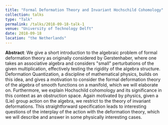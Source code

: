 ```yaml
---
title: "Formal Deformation Theory and Invariant Hochschild Cohomology"
collection: talks
type: "Talk"
permalink: /talks/2018-09-18-talk-1
venue: "University of Technology Delft"
date: 2018-09-18
location: "the Netherlands"
---
```


<b>Abstract</b>: We give a short introduction to the algebraic problem of formal deformation theory as originally considered by Gerstenhaber, where one takes an associative algebra and considers "small" perturbations of the given multiplication, effectively testing the rigidity of the algebra structure. Deformation Quantization, a discipline of mathematical physics, builds on this idea, and gives a motivation to consider the formal deformation theory of the algebra of smooth functions on a manifold, which we will elaborate on. 
Furthermore, we explain Hochschild cohomology and its significance in this context as an obstruction space. Again motivated by physics, given a (Lie) group action on the algebra, we restrict to the theory of invariant deformations. This straightforward specification leads to interesting questions of the interplay of the action with the deformation theory, which we will describe and answer in some physically interesting cases.
